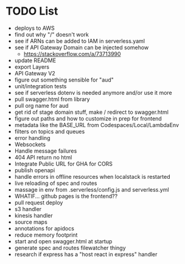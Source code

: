 # TODO List

- deploys to AWS
- find out why "/" doesn't work
- see if ARNs can be added to IAM in serverless.yaml
- see if API Gateway Domain can be injected somehow
  - https://stackoverflow.com/a/73713990
- update README
- export Layers
- API Gateway V2
- figure out something sensible for "aud"
- unit/integration tests
- see if serverless dotenv is needed anymore and/or use it more
- pull swagger.html from library
- pull org name for aud
- get rid of stage domain stuff, make / redirect to swagger.html
- figure out paths and how to customize in prep for frontend
- metadata like the BASE_URL from Codespaces/Local/LambdaEnv
- filters on topics and queues
- error handling
- Websockets
- Handle message failures
- 404 API return no html
- Integrate Public URL for GHA for CORS
- publish openapi
- handle errors in offline resources when localstack is restarted
- live reloading of spec and routes
- massage in env from .serverless/config.js and serverless.yml
- WHATIF... github pages is the frontend??
- pull request deploy
- s3 handler
- kinesis handler
- source maps
- annotations for apidocs
- reduce memory footprint
- start and open swagger.html at startup
- generate spec and routes filewatcher thingy
- research if express has a "host react in express" handler
